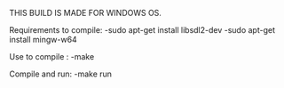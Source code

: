 THIS BUILD IS MADE FOR WINDOWS OS.

Requirements to compile:
  -sudo apt-get install libsdl2-dev
  -sudo apt-get install mingw-w64

Use to compile :
  -make

Compile and run:
  -make run
